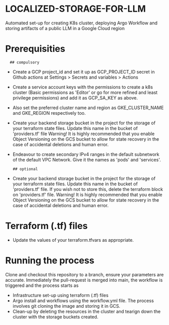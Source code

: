 # LOCALIZED-STORAGE-FOR-LLM
Automated set-up for creating K8s cluster, deploying Argo Workflow and storing artifacts of a public LLM in a Google Cloud region

# Prerequisities
      ## compulsory
- Create a GCP project_id and set it up as GCP_PROJECT_ID secret in Github actions at Settings > Secrets and variables > Actions 
- Create a service account keys with the permissions to create a k8s cluster (Basic permissions as 'Editor' or go for more refined and least privilege permissions) and add it as GCP_SA_KEY as above.
- Also set the preferred cluster name and region as GKE_CLUSTER_NAME and GKE_REGION respectively too. 
- Create your backend storage bucket in the project for the storage of your terraform state files. Update this name in the bucket of 'providers.tf' file
      Warning! It is highly recommended that you enable Object Versioning on the GCS bucket to allow for state recovery in the case of accidental deletions and human error.
- Endeavour to create secondary IPv4 ranges in the default subnetwork of the default VPC Network. Give it the names as 'pods' and 'services'. 

      ## optional 
- Create your backend storage bucket in the project for the storage of your terraform state files. Update this name in the bucket of 'providers.tf' file. If you wish not to store this, delete the terraform block on 'providers.tf' file.
      Warning! It is highly recommended that you enable Object Versioning on the GCS bucket to allow for state recovery in the case of accidental deletions and human error.

# Terraform (.tf) files
- Update the values of your terraform.tfvars as appropriate.

# Running the process
Clone and checkout this repository to a branch, ensure your parameters are accurate. Immediately the pull-request is merged into main, the workflow is triggered and the process starts as 
- Infrastructure set-up using terraform (.tf) files
- Argo install and workflows using the workflow.yml file. The process involves git cloning the image and storing it in GCS.
- Clean-up by deleting the resources in the cluster and tearign down the cluster with the storage buckets created.

